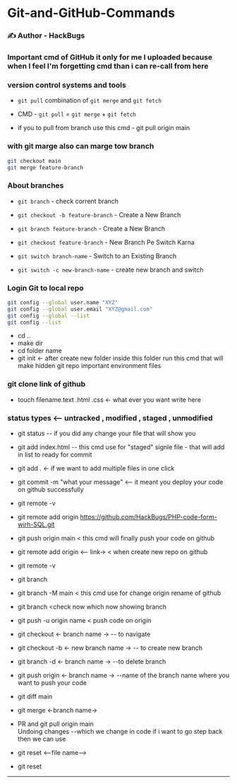 # Git-and-GitHub-Commands
### ✍️ Author - HackBugs

### Important cmd of GitHub it only for me I uploaded because when I feel I'm forgetting cmd than i can re-call from here

### version control systems and tools
- `git pull` combination of `git merge` and `git fetch`
- CMD - `git pull` = `git merge` + `git fetch`

- if you to pull from branch use this cmd - git pull origin main

### with git marge also can marge tow branch
```sh
git checkout main
git merge feature-branch
```
### About branches
- `git branch` - check corrent branch

- `git checkout -b feature-branch` - Create a New Branch
- `git branch feature-branch` - Create a New Branch

- `git checkout feature-branch` - New Branch Pe Switch Karna
- `git switch branch-name` - Switch to an Existing Branch

- `git switch -c new-branch-name` - create new branch and switch 


### Login Git to local repo 
```sh
git config --global user.name "XYZ"  
git config --global user.email "XYZ@gmail.com"  
git config --global --list
git config --list  
```

- cd ..  
- make dir  
- cd folder name  
- git init <- after create new folder inside this folder run this cmd that will make hidden git repo important environment files 

### git clone link of github  
- touch filename.text .html .css <- what ever you want write here

### status types <-- untracked , modified , staged , unmodified
- git status -- if you did any change your file that will show you 
- git add index.html -- this cmd use for "staged" signle file - that will add in list to ready for commit
- git add . <- if we want to add multiple files in one click
  
- git commit -m "what your message" <-- it meant you deploy your code on github successfully 
- git remote -v
- git remote add origin https://github.com/HackBugs/PHP-code-form-wirh-SQL.git
- git push origin main < this cmd will finally push your code on github  

- git remote add origin <-- link-> < when create new repo on github  
- git remote -v  
- git branch  
- git branch -M main < this cmd use for change origin rename of github  
- git branch <check now which now showing branch  

- git push -u origin name < push code on origin  
- git checkout <- branch name -> -- to navigate  
- git checkout -b <- new branch name -> -- to create new branch  
- git branch -d <- branch name -> --to delete branch  
- git push origin <- branch name -> --name of the branch name where you want to push your code  

- git diff main  
- git merge <-branch name->
- PR and git pull origin main  
  Undoing changes --which we change in code if i want to go step back then we can use  
- git reset <--file name-->  
- git reset 
------------------------------------------------------------------------------------------
